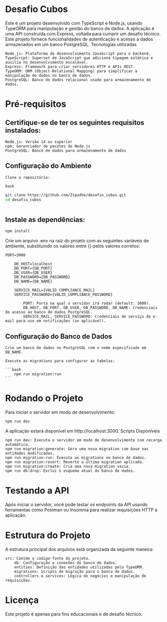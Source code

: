 # Desafio Cubos

Este é um projeto desenvolvido com TypeScript e Node.js, usando TypeORM para manipulação e gestão do banco de dados. A aplicação é uma API construída com Express, voltada para cumprir um desafio técnico. Este projeto fornece funcionalidades de autenticação e acesso a dados armazenados em um banco PostgreSQL.
Tecnologias utilizadas

    Node.js: Plataforma de desenvolvimento JavaScript para o backend.
    TypeScript: Superset de JavaScript que adiciona tipagem estática e auxilia no desenvolvimento escalável.
    Express: Framework para criar servidores HTTP e APIs REST.
    TypeORM: ORM (Object-Relational Mapping) para simplificar a manipulação de dados no banco de dados.
    PostgreSQL: Banco de dados relacional usado para armazenamento de dados.

# Pré-requisitos

## Certifique-se de ter os seguintes requisitos instalados:

    Node.js: Versão 14 ou superior
    npm: Gerenciador de pacotes do Node.js
    PostgreSQL: Banco de dados para armazenamento de dados

## Configuração do Ambiente

    Clone o repositório:

    bash

```bash
git clone https://github.com/Zipudhe/desafio_cubos.git
cd desafio_cubos
```

```bash
```

## Instale as dependências:

```bash
npm install
```

Crie um arquivo .env na raiz do projeto com as seguintes variáveis de ambiente, substituindo os valores entre {} pelos valores corretos:

```plaintext
PORT=3000

    DB_HOST=localhost
    DB_PORT={DB_PORT}
    DB_USER={DB_USER}
    DB_PASSWORD={DB_PASSWORD}
    DB_NAME={DB_NAME}

    SERVICE_MAIL={VALID_COMPLIANCE_MAIL}
    SERVICE_PASSWORD={VALID_COMPLIANCE_PASSWORD}

        PORT: Porta na qual o servidor irá rodar (default: 3000).
        DB_HOST, DB_PORT, DB_USER, DB_PASSWORD, DB_NAME: Credenciais de acesso ao banco de dados PostgreSQL.
        SERVICE_MAIL, SERVICE_PASSWORD: Credenciais de serviço de e-mail para uso em notificações (se aplicável).
```


## Configuração do Banco de Dados

    Crie um banco de dados no PostgreSQL com o nome especificado em DB_NAME.

    Execute as migrations para configurar as tabelas:

    ```bash
        npm run migration:run
    ```


# Rodando o Projeto

Para iniciar o servidor em modo de desenvolvimento:

```bash
npm run dev
```


A aplicação estará disponível em http://localhost:3000.
Scripts Disponíveis

```
npm run dev: Executa o servidor em modo de desenvolvimento com recarga automática.
npm run migration:generate: Gera uma nova migration com base nas entidades modificadas.
npm run migration:run: Executa as migrations no banco de dados.
npm run migration:revert: Reverte a última migration aplicada.
npm run migration:create: Cria uma nova migration vazia.
npm run db:drop: Exclui o esquema atual do banco de dados.
```

# Testando a API

 Após iniciar o servidor, você pode testar os endpoints da API usando ferramentas como Postman ou Insomnia para realizar requisições HTTP à aplicação.

# Estrutura do Projeto

A estrutura principal dos arquivos está organizada da seguinte maneira:

    src: Contém o código-fonte do projeto.
        db: Configuração e conexões do banco de dados.
        entities: Definição das entidades utilizadas pelo TypeORM.
        migrations: Scripts de migração para o banco de dados.
        controllers e services: Lógica de negócios e manipulação de requisições.

# Licença

Este projeto é apenas para fins educacionais e de desafio técnico.
